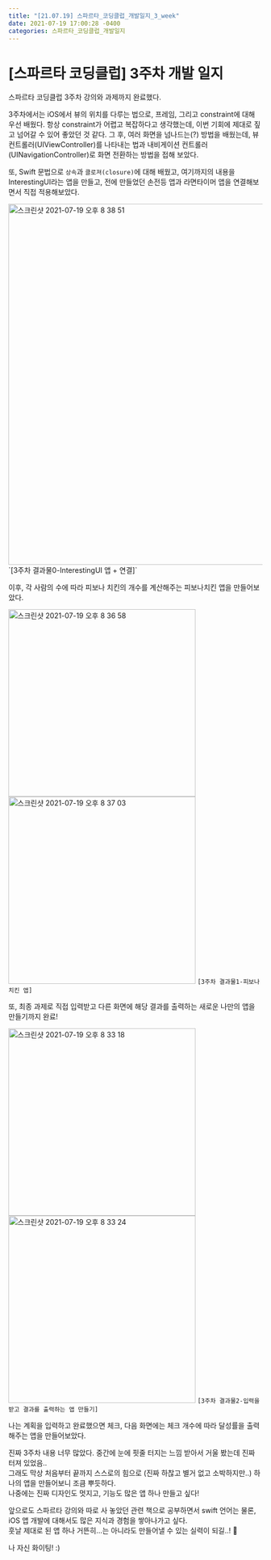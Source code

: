 ```yaml
---
title: "[21.07.19] 스파르타_코딩클럽_개발일지_3_week"
date: 2021-07-19 17:00:28 -0400
categories: 스파르타_코딩클럽_개발일지
---
```



# [스파르타 코딩클럽] 3주차 개발 일지

스파르타 코딩클럽 3주차 강의와 과제까지 완료했다.   



3주차에서는 iOS에서 뷰의 위치를 다루는 법으로, 프레임, 그리고 constraint에 대해 우선 배웠다. 항상 constraint가 어렵고 복잡하다고 생각했는데, 이번 기회에 제대로 짚고 넘어갈 수 있어 좋았던 것 같다. 그 후, 여러 화면을 넘나드는(?) 방법을 배웠는데, 뷰컨트롤러(UIViewController)를 나타내는 법과 내비게이션 컨트롤러(UINavigationController)로 화면 전환하는 방법을 접해 보았다.     

또, Swift 문법으로 `상속`과 `클로져(closure)`에 대해 배웠고, 여기까지의 내용을 InterestingUI라는 앱을 만들고, 전에 만들었던 손전등 앱과 라면타이머 앱을 연결해보면서 직접 적용해보았다.

<img width="715" alt="스크린샷 2021-07-19 오후 8 38 51" src="https://user-images.githubusercontent.com/63195670/126154735-cca5f335-42d3-4c48-9245-9daa28b2459e.png">
`[3주차 결과물0-InterestingUI 앱 + 연결]`   


이후, 각 사람의 수에 따라 피보나 치킨의 개수를 계산해주는 피보나치킨 앱을 만들어보았다. 

<img width="371" alt="스크린샷 2021-07-19 오후 8 36 58" src="https://user-images.githubusercontent.com/63195670/126154376-2be995e1-de30-4a0a-b662-273e967c5383.png"><img width="371" alt="스크린샷 2021-07-19 오후 8 37 03" src="https://user-images.githubusercontent.com/63195670/126154389-5884f4dd-a862-498e-b123-9d2cbf304001.png">
`[3주차 결과물1-피보나치킨 앱]`   


또, 최종 과제로 직접 입력받고 다른 화면에 해당 결과를 출력하는 새로운 나만의 앱을 만들기까지 완료!  

<img width="371" alt="스크린샷 2021-07-19 오후 8 33 18" src="https://user-images.githubusercontent.com/63195670/126153999-991aac5f-00e3-456a-a3bd-6c7843775e54.png"><img width="371" alt="스크린샷 2021-07-19 오후 8 33 24" src="https://user-images.githubusercontent.com/63195670/126154001-ff6f4beb-845c-4097-9281-224ca114f6dd.png">
`[3주차 결과물2-입력을 받고 결과를 출력하는 앱 만들기]`

나는 계획을 입력하고 완료했으면 체크, 다음 화면에는 체크 개수에 따라 달성률을 출력해주는 앱을 만들어보았다.

진짜 3주차 내용 너무 많았다. 중간에 눈에 핏줄 터지는 느낌 받아서 거울 봤는데 진짜 터져 있었음..   
그래도 막상 처음부터 끝까지 스스로의 힘으로 (진짜 하찮고 별거 없고 소박하지만..) 하나의 앱을 만들어보니 조큼 뿌듯하다.  
나중에는 진짜 디자인도 멋지고, 기능도 많은 앱 하나 만들고 싶다! 

앞으로도 스파르타 강의와 따로 사 놓았던 관련 책으로 공부하면서 swift 언어는 물론, iOS 앱 개발에 대해서도 많은 지식과 경험을 쌓아나가고 싶다.    
훗날 제대로 된 앱 하나 거뜬히...는 아니라도 만들어낼 수 있는 실력이 되길..! 🥰

나 자신 화이팅! :)

